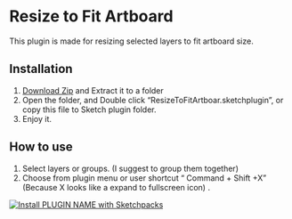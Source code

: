 # Resize to Fit Artboard
This plugin is made for resizing selected layers to fit artboard size.

## Installation
1. [Download Zip](https://github.com/HansonChan/ResizeToFitArtboard/archive/master.zip) and Extract it to a folder
2. Open the folder, and Double click “ResizeToFitArtboar.sketchplugin”, or copy this file to Sketch plugin folder.
3. Enjoy it.

## How to use
1. Select layers or groups. (I suggest to group them together)
2. Choose from plugin menu or user shortcut “ Command + Shift +X” (Because X looks like a expand to fullscreen icon) .

[![Install PLUGIN NAME with Sketchpacks](http://sketchpacks-com.s3.amazonaws.com/assets/badges/sketchpacks-badge-install.png "Install ResizeToFitArtboard with Sketchpacks")](https://sketchpacks.com/HansonChan/ResizeToFitArtboard/install)
